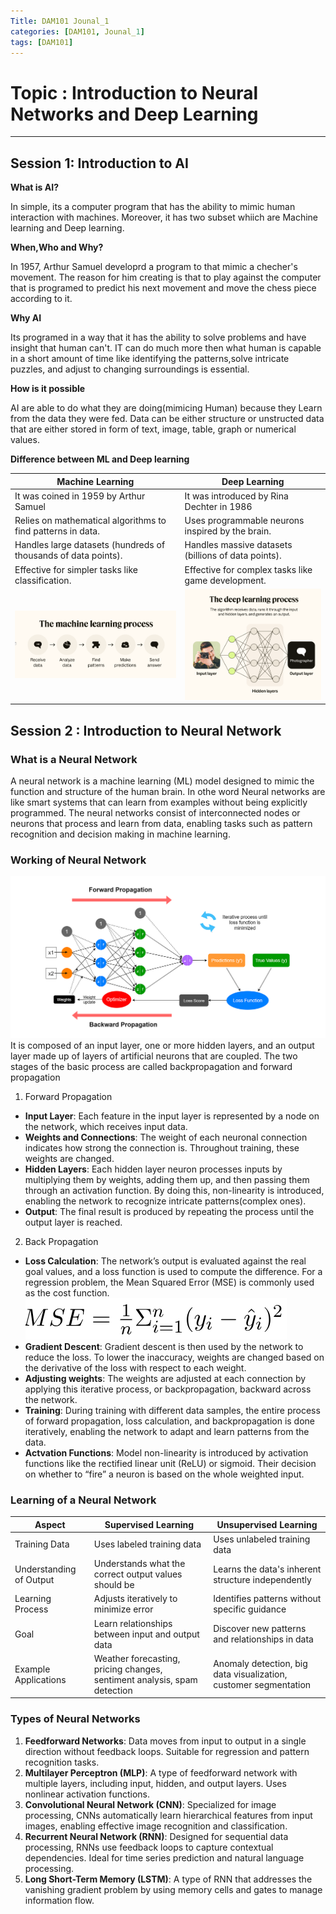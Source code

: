```yaml
---
Title: DAM101 Jounal_1
categories: [DAM101, Jounal_1]
tags: [DAM101]
---
```


# Topic : Introduction to Neural Networks and Deep Learning
----
## Session 1: Introduction to AI
**What is AI?**

In simple, its a computer program that has the ability to mimic human interaction with machines.
Moreover, it has two subset whiich are Machine learning and Deep learning.

**When,Who and Why?**

In 1957, Arthur Samuel developrd a program to that mimic a checher's movement.
The reason for him creating is that to play against the computer that is programed to predict his next movement and move the chess piece according to it.

**Why AI**

Its programed in a way that it has the ability to solve problems and have insight that human can't. IT can do much more then what human is capable in a short amount of time like identifying the patterns,solve intricate puzzles, and adjust to changing surroundings is essential.  

**How is it possible**

AI are able to do what they are doing(mimicing Human) because they Learn from the data they were fed. Data can be either structure or unstructed data that are either stored in form of text, image, table, graph or numerical values.

**Difference between ML and Deep learning**

| Machine Learning | Deep Learning |
| ----------- | ----------- |
| It was coined in 1959 by Arthur Samuel | It was introduced by Rina Dechter in 1986 |
| Relies on mathematical algorithms to find patterns in data. | Uses programmable neurons inspired by the brain. |
| Handles large datasets (hundreds of thousands of data points). | Handles massive datasets (billions of data points). |
| Effective for simpler tasks like classification. | Effective for complex tasks like game development. |
| ![alt text](../ML.png) | ![!\[alt text\](../ML.png)](../DL.png) |


## Session 2 : Introduction to Neural Network 
### What is a Neural Network

A neural network is a machine learning (ML) model designed to mimic the function and structure of the human brain. In othe word Neural networks are like smart systems that can learn from examples without being explicitly programmed. The neural networks consist of interconnected nodes or neurons that process and learn from data, enabling tasks such as pattern recognition and decision making in machine learning.

### Working of Neural Network
![alt text](<../neural network.png>)
It is composed of an input layer, one or more hidden layers, and an output layer made up of layers of artificial neurons that are coupled. The two stages of the basic process are called backpropagation and forward propagation

1. Forward Propagation
- **Input Layer**: Each feature in the input layer is represented by a node on the network, which receives input data.
- **Weights and Connections**: The weight of each neuronal connection indicates how strong the connection is. Throughout training, these weights are changed.
- **Hidden Layers**: Each hidden layer neuron processes inputs by multiplying them by weights, adding them up, and then passing them through an activation function. By doing this, non-linearity is introduced, enabling the network to recognize intricate patterns(complex ones).
- **Output**: The final result is produced by repeating the process until the output layer is reached.


2. Back Propagation
- **Loss Calculation**: The network’s output is evaluated against the real goal values, and a loss function is used to compute the difference. For a regression problem, the Mean Squared Error (MSE) is commonly used as the cost function.![alt text](../MCE.png)
- **Gradient Descent**: Gradient descent is then used by the network to reduce the loss. To lower the inaccuracy, weights are changed based on the derivative of the loss with respect to each weight.
- **Adjusting weights**: The weights are adjusted at each connection by applying this iterative process, or backpropagation, backward across the network.
- **Training**: During training with different data samples, the entire process of forward propagation, loss calculation, and backpropagation is done iteratively, enabling the network to adapt and learn patterns from the data.
- **Actvation Functions**: Model non-linearity is introduced by activation functions like the rectified linear unit (ReLU) or sigmoid. Their decision on whether to “fire” a neuron is based on the whole weighted input.

### Learning of a Neural Network

| Aspect | Supervised Learning | Unsupervised Learning |
| ----------- | ----------- | ----------- |
| Training Data | Uses labeled training data | Uses unlabeled training data |
| Understanding of Output | Understands what the correct output values should be | Learns the data's inherent structure independently |
| Learning Process | Adjusts iteratively to minimize error | Identifies patterns without specific guidance |
| Goal | Learn relationships between input and output data| Discover new patterns and relationships in data |
| Example Applications | Weather forecasting, pricing changes, sentiment analysis, spam detection | Anomaly detection, big data visualization, customer segmentation |

### Types of Neural Networks
1. **Feedforward Networks**: Data moves from input to output in a single direction without feedback loops. Suitable for regression and pattern recognition tasks.
2. **Multilayer Perceptron (MLP)**: A type of feedforward network with multiple layers, including input, hidden, and output layers. Uses nonlinear activation functions. 
3. **Convolutional Neural Network (CNN)**: Specialized for image processing, CNNs automatically learn hierarchical features from input images, enabling effective image recognition and classification.
4. **Recurrent Neural Network (RNN)**: Designed for sequential data processing, RNNs use feedback loops to capture contextual dependencies. Ideal for time series prediction and natural language processing.
5. **Long Short-Term Memory (LSTM)**: A type of RNN that addresses the vanishing gradient problem by using memory cells and gates to manage information flow.
